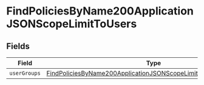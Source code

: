 # FindPoliciesByName200ApplicationJSONScopeLimitToUsers


## Fields

| Field                                                                                                                                                           | Type                                                                                                                                                            | Required                                                                                                                                                        | Description                                                                                                                                                     |
| --------------------------------------------------------------------------------------------------------------------------------------------------------------- | --------------------------------------------------------------------------------------------------------------------------------------------------------------- | --------------------------------------------------------------------------------------------------------------------------------------------------------------- | --------------------------------------------------------------------------------------------------------------------------------------------------------------- |
| `userGroups`                                                                                                                                                    | [FindPoliciesByName200ApplicationJSONScopeLimitToUsersUserGroups](../../models/operations/findpoliciesbyname200applicationjsonscopelimittousersusergroups.md)[] | :heavy_minus_sign:                                                                                                                                              | N/A                                                                                                                                                             |